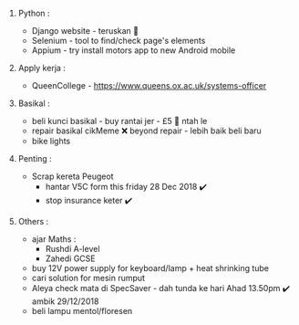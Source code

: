 1) Python :
    - Django website - teruskan :tractor:
    - Selenium - tool to find/check page's elements
    - Appium - try install motors app to new Android mobile
  
2) Apply kerja :    
    - QueenCollege - https://www.queens.ox.ac.uk/systems-officer
  
3) Basikal :
    - beli kunci basikal - buy rantai jer - £5 :helicopter: ntah le
    - repair basikal cikMeme :x: beyond repair - lebih baik beli baru
    - bike lights    
  
4) Penting :    
    - Scrap kereta Peugeot 
        - hantar V5C form this friday 28 Dec 2018 :heavy_check_mark:
        - stop insurance keter :heavy_check_mark:  
  
5) Others :
    - ajar Maths :
      - Rushdi A-level
      - Zahedi GCSE
    - buy 12V power supply for keyboard/lamp + heat shrinking tube
    - cari solution for mesin rumput
    - Aleya check mata di SpecSaver - dah tunda ke hari Ahad 13.50pm :heavy_check_mark: ambik 29/12/2018
    - beli lampu mentol/floresen
